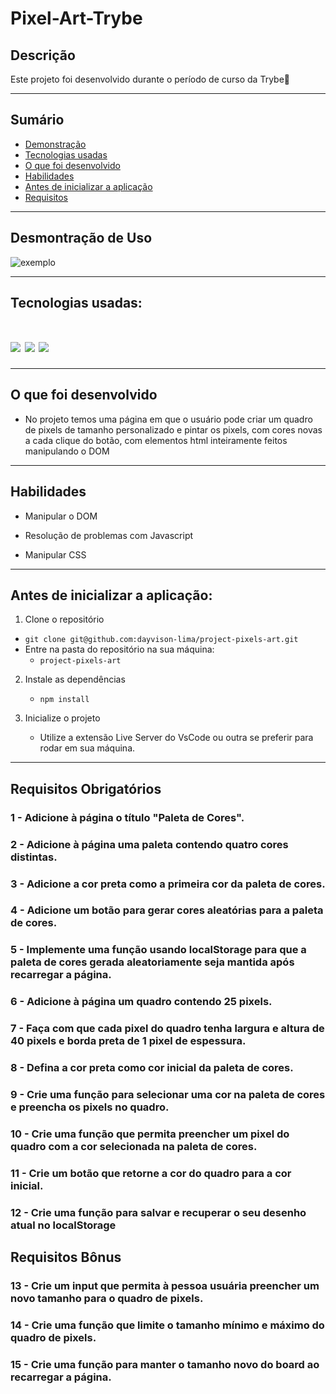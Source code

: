 # Pixel-Art-Trybe

## Descrição

Este projeto foi desenvolvido durante o período de curso da Trybe🚀

---

## Sumário

- [Demonstração](#desmontração-de-uso)
- [Tecnologias usadas](#tecnologias-usadas)
- [O que foi desenvolvido](#o-que-foi-desenvolvido)
- [Habilidades](#habilidades)
- [Antes de inicializar a aplicação](#antes-de-inicializar-a-aplicação)
- [Requisitos](#requisitos-obrigatórios)

---

## Desmontração de Uso

![exemplo](./imgs/demo.gif)

---

## Tecnologias usadas:
<h1 align='left'>
<img src="https://img.shields.io/badge/HTML5-E34F26?style=for-the-badge&logo=html5&logoColor=white" />
<img src="https://img.shields.io/badge/CSS3-1572B6?style=for-the-badge&logo=css3&logoColor=white" />
<img src="https://img.shields.io/badge/JavaScript-F7DF1E?style=for-the-badge&logo=javascript&logoColor=black" />
</h1>

---

## O que foi desenvolvido

- No projeto temos uma página em que o usuário pode criar um quadro de pixels de tamanho personalizado e pintar os pixels, com cores novas a cada clique do botão, com elementos html inteiramente feitos manipulando o DOM

---

## Habilidades

- Manipular o DOM

- Resolução de problemas com Javascript

- Manipular CSS

---

## Antes de inicializar a aplicação:

1. Clone o repositório
  * `git clone git@github.com:dayvison-lima/project-pixels-art.git`
  * Entre na pasta do repositório na sua máquina:
    * `project-pixels-art`

2. Instale as dependências
   * `npm install`

3.  Inicialize o projeto
    * Utilize a extensão Live Server do VsCode ou outra se preferir para rodar em sua máquina.

---

##  Requisitos Obrigatórios

### 1 - Adicione à página o título "Paleta de Cores".

### 2 - Adicione à página uma paleta contendo quatro cores distintas.

### 3 - Adicione a cor preta como a primeira cor da paleta de cores.

### 4 - Adicione um botão para gerar cores aleatórias para a paleta de cores.

### 5 - Implemente uma função usando localStorage para que a paleta de cores gerada aleatoriamente seja mantida após recarregar a página.

### 6 - Adicione à página um quadro contendo 25 pixels.

### 7 - Faça com que cada pixel do quadro tenha largura e altura de 40 pixels e borda preta de 1 pixel de espessura.

### 8 - Defina a cor preta como cor inicial da paleta de cores.

### 9 - Crie uma função para selecionar uma cor na paleta de cores e preencha os pixels no quadro.

### 10 - Crie uma função que permita preencher um pixel do quadro com a cor selecionada na paleta de cores.

### 11 - Crie um botão que retorne a cor do quadro para a cor inicial.

### 12 - Crie uma função para salvar e recuperar o seu desenho atual no localStorage

## Requisitos Bônus

### 13 - Crie um input que permita à pessoa usuária preencher um novo tamanho para o quadro de pixels.

### 14 - Crie uma função que limite o tamanho mínimo e máximo do quadro de pixels.

### 15 - Crie uma função para manter o tamanho novo do board ao recarregar a página.